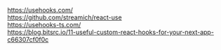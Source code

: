 https://usehooks.com/  
https://github.com/streamich/react-use  
https://usehooks-ts.com/  
https://blog.bitsrc.io/11-useful-custom-react-hooks-for-your-next-app-c66307cf0f0c  